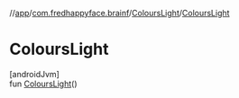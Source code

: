 //[app](../../../index.md)/[com.fredhappyface.brainf](../index.md)/[ColoursLight](index.md)/[ColoursLight](-colours-light.md)

# ColoursLight

[androidJvm]\
fun [ColoursLight](-colours-light.md)()
